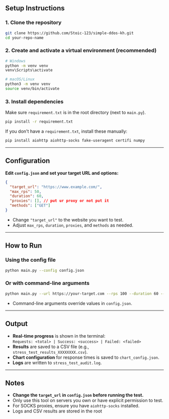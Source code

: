 
## Setup Instructions

### 1. Clone the repository

```sh
git clone https://github.com/Stoic-123/simple-ddos-kh.git
cd your-repo-name
```

### 2. Create and activate a virtual environment (recommended)

```sh
# Windows
python -m venv venv
venv\Scripts\activate

# macOS/Linux
python3 -m venv venv
source venv/bin/activate
```

### 3. Install dependencies

Make sure `requirement.txt` is in the root directory (next to `main.py`).

```sh
pip install -r requirement.txt
```

If you don't have a `requirement.txt`, install these manually:

```sh
pip install aiohttp aiohttp-socks fake-useragent certifi numpy
```

---

## Configuration

**Edit `config.json` and set your target URL and options:**

```json
{
  "target_url": "https://www.example.com/",
  "max_rps": 50,
  "duration": 60,
  "proxies": [], // put ur proxy or not put it 
  "methods": ["GET"]
}
```

- Change `"target_url"` to the website you want to test.
- Adjust `max_rps`, `duration`, `proxies`, and `methods` as needed.

---

## How to Run

### Using the config file

```sh
python main.py --config config.json
```

### Or with command-line arguments

```sh
python main.py --url https://your-target.com --rps 100 --duration 60 --methods GET POST
```

- Command-line arguments override values in `config.json`.

---

## Output

- **Real-time progress** is shown in the terminal:  
  `Requests: <total> | Success: <success> | Failed: <failed>`
- **Results** are saved to a CSV file (e.g., `stress_test_results_XXXXXXXX.csv`).
- **Chart configuration** for response times is saved to `chart_config.json`.
- **Logs** are written to `stress_test_audit.log`.

---

## Notes

- **Change the `target_url` in `config.json` before running the test.**
- Only use this tool on servers you own or have explicit permission to test.
- For SOCKS proxies, ensure you have `aiohttp-socks` installed.
- Logs and CSV results are stored in the root
